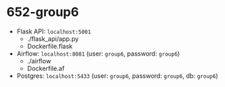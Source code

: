 # 652-group6

- Flask API: `localhost:5001`
  - ./flask_api/app.py
  - Dockerfile.flask   
- Airflow: `localhost:8081` (user: `group6`, password: `group6`)
  - ./airflow
  - Dockerfile.af
- Postgres: `localhost:5433` (user: `group6`, password: `group6`, db: `group6`)
